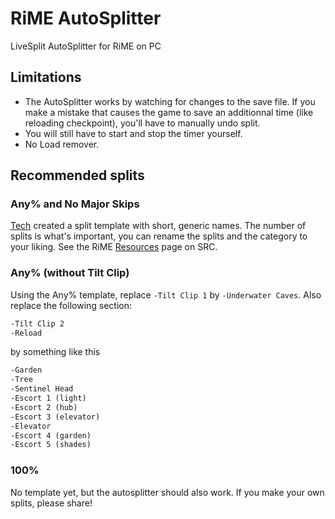 # RiME AutoSplitter

LiveSplit AutoSplitter for RiME on PC  

## Limitations

- The AutoSplitter works by watching for changes to the save file. If you make a mistake that causes the game to save an additionnal time (like reloading checkpoint), you'll have to manually undo split.
- You will still have to start and stop the timer yourself.
- No Load remover.

## Recommended splits

### Any% and No Major Skips

[Tech](https://www.speedrun.com/user/Tech) created a split template with short, generic names. The number of splits is what's important, you can rename the splits and the category to your liking. See the RiME [Resources](https://www.speedrun.com/rime/resources) page on SRC.

### Any% (without Tilt Clip)

Using the Any% template, replace `-Tilt Clip 1` by `-Underwater Caves`. Also replace the following section:

```txt
-Tilt Clip 2
-Reload
```

by something like this

```txt
-Garden
-Tree
-Sentinel Head
-Escort 1 (light)
-Escort 2 (hub)
-Escort 3 (elevator)
-Elevator
-Escort 4 (garden)
-Escort 5 (shades)
```

### 100%

No template yet, but the autosplitter should also work. If you make your own splits, please share!
